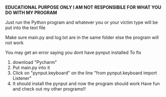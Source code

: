 **EDUCATIONAL PURPOSE ONLY I AM NOT RESPONSIBILE FOR WHAT YOU DO WITH MY PROGRAM**

Just run the Python program and whatever you or your victim type will be put into the text file

Make sure main.py and log.txt are in the same folder else the program will not work

You may get an error saying you dont have pynput installed
To fix
1. download "Pycharm" 
2. Put main.py into it
3. Click on "pynput.keyboard" on the line "from pynput.keyboard import Listener"
4. It should install the pynput and now the program should work
Have fun and check out my other programs!!
